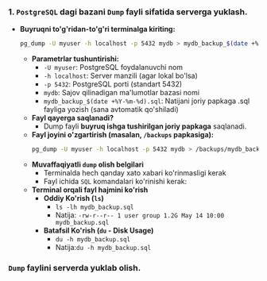 ### 1. `PostgreSQL` dagi bazani `Dump` fayli sifatida serverga yuklash.  

- **Buyruqni to'g'ridan-to'g'ri terminalga kiriting:**
    ```bash
    pg_dump -U myuser -h localhost -p 5432 mydb > mydb_backup_$(date +%Y-%m-%d).sql 
    ```
  - **Parametrlar tushuntirishi:**
    - `-U myuser`: PostgreSQL foydalanuvchi nom
    - `-h localhost`: Server manzili (agar lokal bo'lsa)
    - `-p 5432`: PostgreSQL porti (standart 5432)
    - `mydb`: Sajov qilinadigan ma'lumotlar bazasi nomi
    - `mydb_backup_$(date +%Y-%m-%d).sql`: Natijani joriy papkaga .sql fayliga yozish (sana avtomatik qo'shiladi)
  - **Fayl qayerga saqlanadi?**
    - Dump fayli **buyruq ishga tushirilgan joriy papkaga** saqlanadi.
  - **Fayl joyini o'zgartirish (masalan, `/backups` papkasiga):**
      ```bash
      pg_dump -U myuser -h localhost -p 5432 mydb > /backups/mydb_backup_$(date +%Y-%m-%d).sql
      ```
  - **Muvaffaqiyatli `dump` olish belgilari**
    - Terminalda hech qanday xato xabari ko'rinmasligi kerak
    - Fayl ichida `SQL` komandalari ko'rinishi kerak:
  - **Terminal orqali fayl hajmini ko'rish**
    - **Oddiy Ko'rish (`ls`)**
      - `ls -lh mydb_backup.sql`
      - Natija: `-rw-r--r-- 1 user group 1.2G May 14 10:00 mydb_backup.sql` 
    - **Batafsil Ko'rish (`du` - Disk Usage)**
      - `du -h mydb_backup.sql`
      - Natija:`du -h mydb_backup.sql`

### `Dump` faylini serverda yuklab olish.

























































